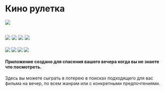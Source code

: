 # Кино рулетка

![](https://lh3.googleusercontent.com/WxEKhhqc5HycgcrnreOt98phVVArZ0w8mqzD3YdY8tGx7TnMBJPArI2uC2b3itPf4gE3=s180-rw)

![](https://img.shields.io/badge/rating-4.3%2F5-brightgreen?style=for-the-badge&logo=android&link=https://play.google.com/store/apps/details?id=com.bigmeco.bigi.kinotop&hl=ru)
![](https://img.shields.io/github/repo-size/bigmeco/RandomFilms?style=for-the-badge)
![](https://img.shields.io/github/last-commit/bigmeco/RandomFilms?style=for-the-badge)
![](https://img.shields.io/badge/downloads-1k+-brightgreen?style=for-the-badge&logo=docusign&link=https://play.google.com/store/apps/details?id=com.bigmeco.bigi.kinotop&hl=ru)
------------

![](https://lh3.googleusercontent.com/384vDZoaTc1hyYqu7XekRggT6n_sESPtyN4E2jqFhZy-3wpilp8z6rgVNSi3K4mJAZYl=w1861-h350-rw)
![](https://lh3.googleusercontent.com/2JS_tHaaT1D1JX08UQZ6njw4TdeDUb-98cFlcXO3NFXo2FRIU9hzPTto7kfHiIvg5Lk=w1861-h350-rw) 
![](https://lh3.googleusercontent.com/SG-icGpmLtASRM78lkTXnkTc0NfKRWDjIOP4MsyJogmV7VuNVcVvJhM9h7a9dloOCAQ=w1861-h350-rw) 
![](https://lh3.googleusercontent.com/uYz4a_2f-vaZFn77ayfuUMo7qg8ZYfzRYmzISrH68eBHdHCdziPewRSDviKDGMLefZc=w1861-h350-rw)

#### Приложение создано для спасения вашего вечера когда вы не знаете что посмотреть.
Здесь вы можете сыграть в лотерею в поисках подходящего для вас фильма на вечер, по всем жанрам или с конкретными предпочтениями.
